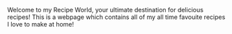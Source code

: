 Welcome to my Recipe World, your ultimate destination for delicious recipes! 
This is a webpage which contains all of my all time favouite recipes I love to make at home!